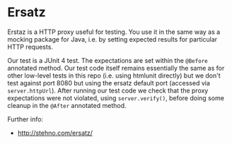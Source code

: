 Ersatz
======

Erstaz is a HTTP proxy useful for testing. You use it in the same way as
a mocking package for Java, i.e. by setting expected results for particular
HTTP requests.

Our test is a JUnit 4 test. The expectations are set within the `@Before` annotated method.
Our test code itself remains essentially the same as for other low-level tests in
this repo (i.e. using htmlunit directly) but we don't test against port 8080 but
using the ersatz default port (accessed via `server.httpUrl`). After running our test
code we check that the proxy expectations were not violated, using `server.verify()`,
before doing some cleanup in the `@After` annotated method.

Further info:
* http://stehno.com/ersatz/
